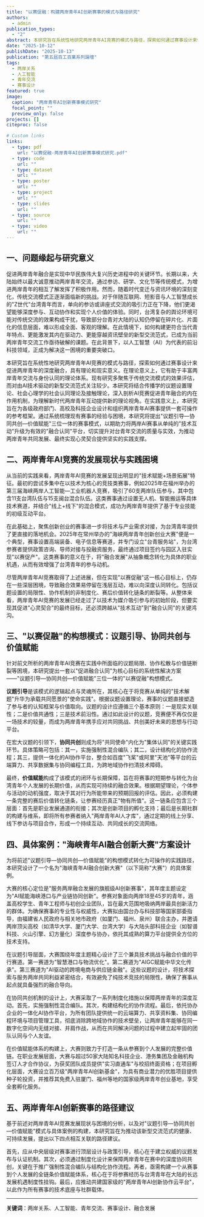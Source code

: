 ```yaml
---
title: "以赛促融：构建两岸青年AI创新赛事的模式与路径研究"
authors:
  - admin
publication_types:
  - "2"
abstract: 本研究旨在系统性地研究两岸青年AI竞赛的模式与路径，探索如何通过赛事设计来促进两岸青年的深度融合。研究提出"议题引导—协同共创—价值赋能"三位一体的"以赛促融"构想模式，并设计"海峡青年AI融合创新大赛"具体案例。研究为各级政府部门、高校及科技企业设计和组织两岸青年AI赛事提供了一套可操作的参考框架，有助于将两岸AI赛事从单纯的"技术互动"升级为有效的"融合认同"平台。
date: "2025-10-12"
publishDate: "2025-10-13"
publication: "第五屆百工百業系列論壇"
tags:
  - 两岸关系
  - 人工智能
  - 青年交流
  - 赛事设计
featured: true
image:
  caption: "两岸青年AI创新赛事模式研究"
  focal_point: ""
  preview_only: false
projects: []
citeproc: false

# Custom links
links:
  - type: pdf
    url: "以赛促融-两岸青年AI创新赛事模式研究.pdf"
  - type: code
    url: ""
  - type: dataset
    url: ""
  - type: poster
    url: ""
  - type: project
    url: ""
  - type: slides
    url: ""
  - type: source
    url: ""
  - type: video
    url: ""
---
```


## 一、问题缘起与研究意义

促进两岸青年融合是实现中华民族伟大复兴历史进程中的关键环节。长期以来，大陆始终以最大诚意推动两岸青年交流，通过参访、研学、文化节等传统模式，为增进两岸青年的相互了解发挥了积极作用。然而，随着时代变迁与资讯环境的深刻变化，传统交流模式正逐渐面临新的挑战。对于伴随互联网、短影音与人工智慧成长的"Z世代"台湾青年而言，单向的参访或讲座式交流的吸引力正在下降，他们更渴望能够深度参与、互动协作和实现个人价值的体验。同时，台湾复杂的舆论环境可能对传统交流的效果构成干扰，导致部分台青对大陆的认知仍停留在碎片化、片面化的信息层面，难以形成全面、客观的理解。在此情境下，如何构建更符合当代青年特点、更能激发其内在驱动力、更能穿越资讯壁垒的新型交流范式，已成为当前两岸青年交流工作亟待破解的课题。在此背景下，以人工智慧（AI）为代表的前沿科技领域，正成为解决这一困境的重要突破口。

本研究旨在系统性地研究两岸青年AI竞赛的模式与路径，探索如何通过赛事设计来促进两岸青年的深度融合，具有理论和现实意义。在理论意义上，它有助于丰富两岸青年交流与身份认同的理论体系。现有研究多聚焦于传统交流模式的效果评估，而对由AI技术驱动的新型交流范式关注较少。本研究将结合传播学的议题设置理论、社会心理学的社会认同理论及接触理论，深入剖析AI竞赛促进青年融合的内在作用机制，为理解新时代两岸青年互动提供新的理论视角。在实践意义上，本研究旨在为各级政府部门、高校及科技企业设计和组织两岸青年AI赛事提供一套可操作的参考框架。通过系统梳理现有赛事的经验与困境，本研究将提出"议题引导—协同共创—价值赋能"三位一体的赛事模式，以期助力将两岸AI赛事从单纯的"技术互动"升级为有效的"融合认同"平台，切实提升对台青年交流的质量与实效，为推动两岸青年共同发展、最终实现心灵契合提供坚实的实践支撑。

## 二、两岸青年AI竞赛的发展现状与实践困境

从当前的实践来看，两岸青年AI竞赛的发展呈现出明显的"技术赋能+场景拓展"特征。最初的尝试多集中在以技术为核心的竞技类赛事，例如2025年在福州举办的第三届海峡两岸人工智能—工业机器人竞赛，吸引了60支两岸队伍参与，其中包含11支台湾队伍与15支闽台混合队伍。这类赛事通过设置无人机、智能搬运等具体技术赛道，并结合"线上+线下"的混合模式，成功为两岸青年提供了基于专业技能的初级互动平台。

在此基础上，聚焦创新创业的赛事进一步将技术与产业需求对接，为台湾青年提供了更直接的落地机会。2025年在常州举办的"海峡两岸青年创新创业大赛"便是一个典型，赛事设置高端装备、电子信息等赛道，并专门设立"台青服务站"，为台湾参赛者提供政策咨询、导师对接与投融资服务，最终通过项目签约与园区入驻实现"以赛促产"。这类赛事的意义在于，将"融合发展"从抽象概念转化为具体的职业机遇，从而有效增强了台湾青年的参与动机。

尽管两岸青年AI竞赛取得了上述进展，但在实现"以赛促融"这一核心目标上，仍存在一些深层困境，导致融合效果易停留在浅层互动，难以向深度认同转化。包括议题设置的局限性、协作机制的非制度化、赛后价值转化链条的断裂等。从整体来看，两岸青年AI竞赛的发展已经走过了以技术为媒介吸引参与的初始阶段，但要实现其促进"心灵契合"的最终目标，还必须跨越从"技术互动"到"融合认同"的关键鸿沟。

## 三、"以赛促融"的构想模式：议题引导、协同共创与价值赋能

针对前文所析的两岸青年AI竞赛在实践中所面临的议题局限、协作松散与价值链断裂等困境，本研究提出一套以"促进融合认同"为核心目标的系统性解决方案——"议题引导—协同共创—价值赋能"三位一体的"以赛促融"构想模式。

**议题引导**是该模式的逻辑起点与灵魂所在，其核心在于将竞赛从单纯的"技术解题"升华为承载共同愿景的"使命实践"。根据议题设置理论，赛事的议题直接塑造了参与者的认知框架与价值取向。议题的设计应遵循三个基本原则：一是现实关联性；二是价值共通性；三是技术前沿性。通过如此设计的议题，竞赛便不再仅仅是一场技术的较量，而成为两岸青年携手应对共同挑战、共创美好未来的思想与行动平台。

在宏大议题的引领下，**协同共创**则成为将"共同使命"内化为"集体认同"的关键实践环节。具体策略可包括：其一，实施强制性混合编队；其二，设计结构化的协作流程；其三，提供一体化的AI协作平台，整合如百度"飞桨"或阿里"天池"等平台的云端算力、共享数据集与协同编程工具，为跨地域协作扫清技术障碍。

最终，**价值赋能**构成了该模式的闭环与长期保障，旨在将赛事的短期参与转化为台湾青年个人发展的长期价值，从而实现可持续的融合效果。根据期望理论，个体参与活动的动机强度，取决于其对行为所能带来的预期回报的评估。因此，必须构建一条完整的赛后价值转化链条，让参赛经历真正"物有所值"。这一链条应包含三个层面：首先是职业发展通道的衔接；其次是创新项目的孵化支持；最后是长期社群的构建与维系，即将所有参赛者纳入"两岸青年AI人才库"，通过定期的线上分享、线下参访与项目合作，形成一个持续互动、共同成长的交流网络。

## 四、具体案例："海峡青年AI融合创新大赛"方案设计

为将前述"议题引导—协同共创—价值赋能"的构想模式转化为可操作的实践路径，本研究设计了一个名为"海峡青年AI融合创新大赛"（以下简称"大赛"）的具体案例。

大赛的核心定位是"服务两岸融合发展的旗舰级AI创新赛事"，其年度主题设定为"AI赋能海峡港口与产业链协同创新"。参赛对象面向两岸18至45岁的青年，涵盖高校学生、青年工程师与初创企业团队，旨在最大范围地吸纳两岸最具创新活力的群体。为确保赛事的专业性与权威性，大赛拟由国台办与科技部等国家部委指导，由福建省人民政府与相关地市政府（如厦门、福州、泉州）联合主办，并邀请两岸顶尖高校（如清华大学、厦门大学、台湾大学）与大陆头部科技企业（如智谱科技、火山引擎、幻方量化）深度参与协办，依托其成熟的算力平台提供全方位的技术支持。

在议题引导层面，大赛围绕年度主题精心设计了三个兼具技术挑战与融合价值的平行赛道。第一赛道为"智慧港口与物流优化"。第二赛道为"AIGC赋能中华文化传承"。第三赛道为"AI驱动的跨境电商与供应链金融"。这些议题的设计，将技术探索与服务两岸共同利益紧密结合，有效避免了纯技术竞技的局限性，确保了赛事从起点就具备强烈的融合导向。

在协同共创机制的设计上，大赛采取了一系列制度化措施以保障两岸青年的深度互动。首先，实施强制性混合编队。其次，构建结构化的协作流程。最后，依托协办企业的一体化AI协作平台，为所有团队提供统一的云端算力、共享资料集、协同编程环境与项目管理工具，彻底消除跨地域协作的技术壁垒，让两岸青年能够在同一数字化空间内无缝对接、并肩作战，从而在共同解决问题的过程中建立起牢固的团队认同与个人友谊。

在价值赋能体系的构建上，大赛则致力于打造一条从参赛到个人发展的完整价值链。在职业发展层面，大赛与超过50家大陆知名科技企业、港务集团及金融机构签订人才合作协议，为获奖团队成员提供"实习直通车"与校招终面资格；在项目孵化层面，大赛设立百万级"两岸青年AI创新基金"，为具有商业潜力的优胜项目提供种子轮投资，并推荐其免费入驻厦门、福州等地的国家级两岸青年创业基地，享受全套孵化服务。

## 五、两岸青年AI创新赛事的路径建议

基于前述对两岸青年AI竞赛发展现状与困境的分析，以及对"议题引导—协同共创—价值赋能"模式与具体案例的构建，本研究旨在为推动该新型交流范式的健康、可持续发展，提出以下四点相互关联的路径建议。

首先，应从中央层级对赛事进行顶层设计与政策引导，核心在于建立权威的议题发布与认证机制。其次，必须通过制度化设计来保障两岸青年在赛中的深度协同共创，关键在于推广强制性混合编队与结构化协作流程。再者，亟需构建一个从赛事到个人发展的全链条价值赋能体系，核心在于将参赛经历与台湾青年在大陆的长远发展机遇制度性挂钩。最后，应推动共建国家级的"两岸青年AI创新协作云平台"，以此作为所有赛事的技术底座与社群载体。

---

**关键词**：两岸关系、人工智能、青年交流、赛事设计、融合发展